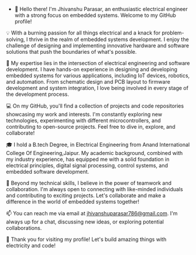 - 👋 Hello there! I'm Jhivanshu Parasar, an enthusiastic electrical engineer with a strong focus on embedded systems. Welcome to my GitHub profile!

💡 With a burning passion for all things electrical and a knack for problem-solving, I thrive in the realm of embedded systems development. I enjoy the challenge of designing and implementing innovative hardware and software solutions that push the boundaries of what's possible.

🔌 My expertise lies in the intersection of electrical engineering and software development. I have hands-on experience in designing and developing embedded systems for various applications, including IoT devices, robotics, and automation. From schematic design and PCB layout to firmware development and system integration, I love being involved in every stage of the development process.

💻 On my GitHub, you'll find a collection of projects and code repositories showcasing my work and interests. I'm constantly exploring new technologies, experimenting with different microcontrollers, and contributing to open-source projects. Feel free to dive in, explore, and collaborate!

🎓 I hold a B.tech Degree, in Electrical Engineering from Anand International College Of Engineering,Jaipur. My academic background, combined with my industry experience, has equipped me with a solid foundation in electrical principles, digital signal processing, control systems, and embedded software development.

🌟 Beyond my technical skills, I believe in the power of teamwork and collaboration. I'm always open to connecting with like-minded individuals and contributing to exciting projects. Let's collaborate and make a difference in the world of embedded systems together!

📫 You can reach me via email at jhivanshuparasar786@gmail.com. I'm always up for a chat, discussing new ideas, or exploring potential collaborations.

🚀 Thank you for visiting my profile! Let's build amazing things with electricity and code!

<!---
GPJHIVANSHU/GPJHIVANSHU is a ✨ special ✨ repository because its `README.md` (this file) appears on your GitHub profile.
You can click the Preview link to take a look at your changes.
--->
